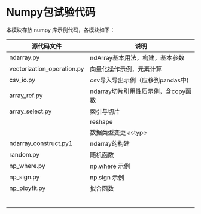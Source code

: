 # Numpy包试验代码

本模块存放 numpy 库示例代码，各模块如下：



| 源代码文件                 | 说明                                |
| -------------------------- | ----------------------------------- |
| ndarray.py                 | ndArray基本用法，构建，基本参数     |
| vectorization_operation.py | 向量化操作示例，元素计算            |
| csv_io.py                  | csv导入导出示例（应移到pandas中)    |
| array_ref.py               | ndarray切片引用性质示例，含copy函数 |
| array_select.py            | 索引与切片                          |
|                            | reshape                             |
|                            | 数据类型变更 astype                 |
| ndarray_construct.py1      | ndarray的构建                       |
| random.py                  | 随机函数                            |
| np_where.py                | np.where 示例                       |
| np_sign.py                 | np.sign  示例                       |
| np_ployfit.py              | 拟合函数                            |
|                            |                                     |
|                            |                                     |
|                            |                                     |
|                            |                                     |
|                            |                                     |
|                            |                                     |